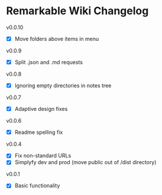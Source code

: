 # Remarkable Wiki Changelog

v0.0.10
 - [X] Move folders above items in menu

v0.0.9
 - [X] Split .json and .md requests

v0.0.8
 - [X] Ignoring empty directories in notes tree

v0.0.7

 - [X] Adaptive design fixes

v0.0.6

 - [X] Readme spelling fix

v0.0.4

 - [X] Fix non-standard URLs 
 - [X] Simplyfy dev and prod (move public out of /dist directory)

v0.0.1

 - [X] Basic functionality